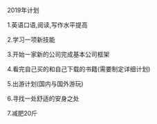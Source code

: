 2019年计划

1.英语口语,阅读,写作水平提高

2.学习一项新技能

3.开始一家新的公司完成基本公司框架

4.看完自己买的和自己下载的书籍(需要制定详细计划)

5.出游计划(国内与国外游玩)

6.寻找一处舒适的安身之处

7.减肥20斤
